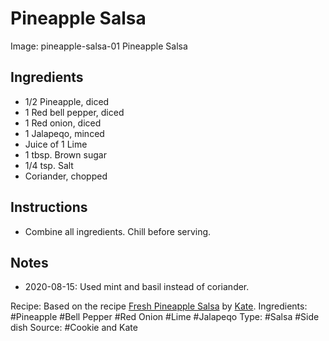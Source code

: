 # Pineapple Salsa

Image: pineapple-salsa-01 Pineapple Salsa

## Ingredients

* 1/2 Pineapple, diced
* 1 Red bell pepper, diced
* 1 Red onion, diced
* 1 Jalape&#x0071;o, minced
* Juice of 1 Lime
* 1 tbsp. Brown sugar
* 1/4 tsp. Salt
* Coriander, chopped

## Instructions

* Combine all ingredients. Chill before serving.

## Notes

* 2020-08-15: Used mint and basil instead of coriander.

Recipe: Based on the recipe [Fresh Pineapple Salsa](https://cookieandkate.com/fresh-pineapple-salsa-recipe/) by [Kate](https://cookieandkate.com/about/).
Ingredients: #Pineapple #Bell Pepper #Red Onion #Lime #Jalape&#x0071;o
Type: #Salsa #Side dish
Source: #Cookie and Kate
